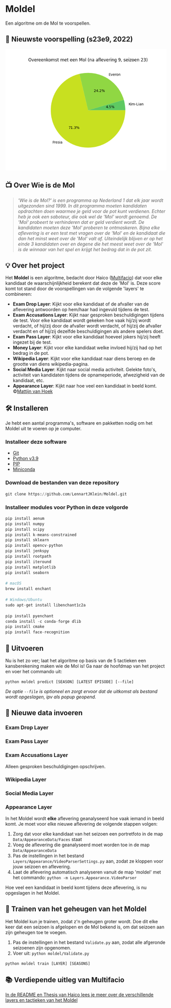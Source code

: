 # Moldel

Een algoritme om de Mol te voorspellen.

## 🔦 Nieuwste voorspelling (s23e9, 2022)

![Voorspelling na aflevering 9, seizoen 23 (2022)](https://github.com/LennartJKlein/Moldel/blob/master/results/Season%2023%20(2022)/s23e9.png?raw=true)

## 📺 Over Wie is de Mol

> _'Wie is de Mol?' is een programma op Nederland 1 dat elk jaar wordt uitgezonden sind 1999. In dit programma moeten kandidaten opdrachten doen waarmee je geld voor de pot kunt verdienen. Echter heb je ook een saboteur, die ook wel de 'Mol' wordt genoemd. De 'Mol' probeert te verhinderen dat er geld verdient wordt. De kandidaten moeten deze 'Mol' proberen te ontmaskeren. Bijna elke aflevering is er een test met vragen over de 'Mol' en de kandidaat die dan het minst weet over de 'Mol' valt af. Uiteindelijk blijven er op het einde 3 kandidaten over en degene die het meest weet over de 'Mol' is de winnaar van het spel en krijgt het bedrag dat in de pot zit._

## 💡 Over het project

Het **Moldel** is een algoritme, bedacht door Haico ([Multifacio](https://github.com/Multifacio)) dat voor elke kandidaat de waarschijnlijkheid berekent dat deze de 'Mol' is. Deze score komt tot stand door de voorspellingen van de volgende 'layers' te combineren:

- **Exam Drop Layer**: Kijkt voor elke kandidaat of de afvaller van de aflevering antwoorden op hem/haar had ingevuld tijdens de test.
- **Exam Accusations Layer**: Kijkt naar gesproken beschuldigingen tijdens de test. Voor elke kandidaat wordt gekeken hoe vaak hij/zij wordt verdacht, of hij/zij door de afvaller wordt verdacht, of hij/zij de afvaller verdacht en of hij/zij dezelfde beschuldigingen als andere spelers doet.
- **Exam Pass Layer**: Kijkt voor elke kandidaat hoeveel jokers hij/zij heeft ingezet bij de test.
- **Money Layer**: Kijkt voor elke kandidaat welke invloed hij/zij had op het bedrag in de pot.
- **Wikipedia Layer**: Kijkt voor elke kandidaat naar diens beroep en de grootte van diens wikipedia-pagina.
- **Social Media Layer**: Kijkt naar social media activiteit. Gelekte foto's, activiteit van kandidaten tijdens de opnameperiode, afwezigheid van de kandidaat, etc.
- **Appearance Layer**: Kijkt naar hoe veel een kandidaat in beeld komt. ©[Mattijn van Hoek](https://github.com/mattijn/widm)

## 🛠 Installeren

Je hebt een aantal programma's, software en pakketten nodig om het Moldel uit te voeren op je computer.

### Installeer deze software

- [Git](https://git-scm.com/book/en/v2/Getting-Started-Installing-Git)
- [Python v3.9](https://www.python.org/downloads/)
- [PIP](https://pypi.org/project/pip/)
- [Miniconda](https://docs.conda.io/projects/conda/en/latest/user-guide/install/index.html)

### Download de bestanden van deze repository

```python
git clone https://github.com/LennartJKlein/Moldel.git
```

### Installeer modules voor Python in deze volgorde

```python
pip install aenum
pip install numpy
pip install scipy
pip install k-means-constrained
pip install sklearn
pip install opencv-python
pip install jenkspy
pip install rootpath
pip install iteround
pip install matplotlib
pip install seaborn

# macOS
brew install enchant

# Windows/Ubuntu
sudo apt-get install libenchant1c2a

pip install pyenchant
conda install -c conda-forge dlib
pip install cmake
pip install face-recognition
```

## 🚀 Uitvoeren

Nu is het zo ver; laat het algoritme op basis van de 5 tactieken een kansberekening maken wie de Mol is! Ga naar de hoofdmap van het project en voer het commando uit:

`python moldel predict [SEASON] [LATEST EPISODE] [--file]`

_De optie `--file` is optioneel en zorgt ervoor dat de uitkomst als bestand wordt opgeslagen, ipv als popup geopend._

## 📝 Nieuwe data invoeren

### Exam Drop Layer

### Exam Pass Layer

### Exam Accusations Layer

Alleen gesproken beschuldigingen opschrijven.

### Wikipedia Layer

### Social Media Layer

### Appearance Layer

In het Moldel wordt **elke** aflevering geanalyseerd hoe vaak iemand in beeld komt. Je moet voor elke nieuwe aflevering de volgende stappen volgen:

1. Zorg dat voor elke kandidaat van het seizoen een portretfoto in de map `Data/AppearanceData/Faces` staat
2. Voeg de aflevering die geanalyseerd moet worden toe in de map `Data/AppearanceData`
3. Pas de instellingen in het bestand `Layers/Appearance/VideoParserSettings.py` aan, zodat ze kloppen voor jouw seizoen en aflevering.
4. Laat de aflevering automatisch analyseren vanuit de map 'moldel' met het commando: `python -m Layers.Appearance.VideoParser`

Hoe veel een kandidaat in beeld komt tijdens deze aflevering, is nu opgeslagen in het Moldel.

## 📝 Trainen van het geheugen van het Moldel

Het Moldel kun je trainen, zodat z'n geheugen groter wordt. Doe dit elke keer dat een seizoen is afgelopen en de Mol bekend is, om dat seizoen aan zijn geheugen toe te voegen.

1. Pas de instellingen in het bestand `Validate.py` aan, zodat alle afgeronde seizoenen zijn opgenomen.
2. Voer uit: `python moldel/Validate.py`

`python moldel train [LAYER] [SEASONS]`

## 📚 Verdiepende uitleg van Multifacio

[In de README en Thesis van Haico lees je meer over de verschillende layers en tactieken van het Moldel](https://github.com/Multifacio/Moldel/tree/master/readmes)
